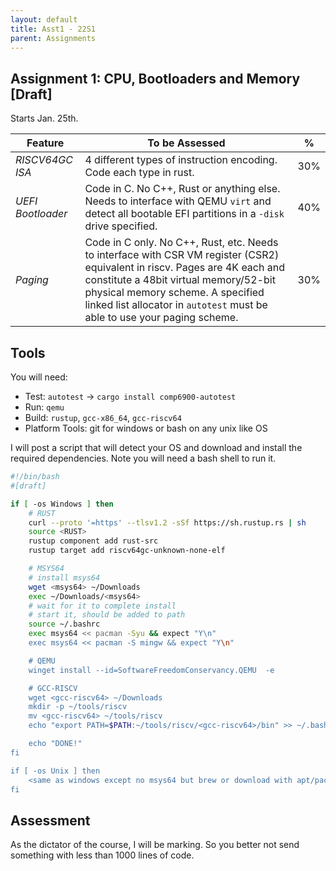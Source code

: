 ```yaml
---
layout: default
title: Asst1 - 22S1
parent: Assignments
---
```

## Assignment 1: CPU, Bootloaders and Memory <strong>[Draft]</strong>
Starts Jan. 25th.

| Feature | To be Assessed | % |
| --- | ----------- | --- |
| *RISCV64GC ISA* | 4 different types of instruction encoding. Code each type in rust. | 30% |
| *UEFI Bootloader* | Code in C. No C++, Rust or anything else. Needs to interface with QEMU `virt` and detect all bootable EFI partitions in a `-disk` drive specified. | 40% |
| *Paging* | Code in C only. No C++, Rust, etc. Needs to interface with CSR VM register (CSR2) equivalent in riscv. Pages are 4K each and constitute a 48bit virtual memory/52-bit physical memory scheme. A specified linked list allocator in `autotest` must be able to use your paging scheme. | 30% |

## Tools
You will need:
- Test: `autotest` -> `cargo install comp6900-autotest`
- Run: `qemu`
- Build: `rustup`, `gcc-x86_64`, `gcc-riscv64`
- Platform Tools: git for windows or bash on any unix like OS

I will post a script that will detect your OS and download and install the required dependencies. Note you will need a bash shell to run it.

```bash
#!/bin/bash
#[draft]

if [ -os Windows ] then
    # RUST
    curl --proto '=https' --tlsv1.2 -sSf https://sh.rustup.rs | sh
    source <RUST>
    rustup component add rust-src
    rustup target add riscv64gc-unknown-none-elf

    # MSYS64
    # install msys64
    wget <msys64> ~/Downloads
    exec ~/Downloads/<msys64>
    # wait for it to complete install
    # start it, should be added to path
    source ~/.bashrc
    exec msys64 << pacman -Syu && expect "Y\n"
    exec msys64 << pacman -S mingw && expect "Y\n"

    # QEMU
    winget install --id=SoftwareFreedomConservancy.QEMU  -e

    # GCC-RISCV
    wget <gcc-riscv64> ~/Downloads
    mkdir -p ~/tools/riscv
    mv <gcc-riscv64> ~/tools/riscv
    echo "export PATH=$PATH:~/tools/riscv/<gcc-riscv64>/bin" >> ~/.bashrc

    echo "DONE!"
fi

if [ -os Unix ] then
    <same as windows except no msys64 but brew or download with apt/pacman/fedora/etc>
fi
```

## Assessment
As the dictator of the course, I will be marking. So you better not send something with less than 1000 lines of code.
